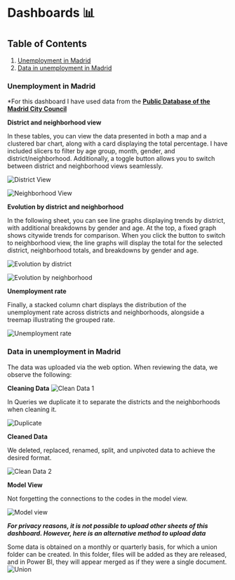 # Dashboards 📊
## Table of Contents
1. [Unemployment in Madrid](#Unemployment-in-Madrid)
2. [Data in unemployment in Madrid](#Data-in-unemployment-in-Madrid)


### Unemployment in Madrid
*For this dashboard I have used data from the [**Public Database of the Madrid City Council**](https://servpub.madrid.es/CSEBD_WBINTER/seleccionSerie.html?numSerie=0904010000014) 

**District and neighborhood view**

In these tables, you can view the data presented in both a map and a clustered bar chart, along with a card displaying the total percentage. I have included slicers to filter by age group, month, gender, and district/neighborhood. Additionally, a toggle button allows you to switch between district and neighborhood views seamlessly. 

![District View](https://github.com/laurasalvadorglez/Dashboards/blob/main/Assets/DistrictsView.png)

![Neighborhood View](https://github.com/laurasalvadorglez/Dashboards/blob/main/Assets/Barrios.png)

**Evolution by district and neighborhood**

In the following sheet, you can see line graphs displaying trends by district, with additional breakdowns by gender and age. At the top, a fixed graph shows citywide trends for comparison. When you click the button to switch to neighborhood view, the line graphs will display the total for the selected district, neighborhood totals, and breakdowns by gender and age.

![Evolution by district](https://github.com/laurasalvadorglez/Dashboards/blob/main/Assets/Evolucion.png)

![Evolution by neighborhood](https://github.com/laurasalvadorglez/Dashboards/blob/main/Assets/Evolucion2.png)


**Unemployment rate** 

Finally, a stacked column chart displays the distribution of the unemployment rate across districts and neighborhoods, alongside a treemap illustrating the grouped rate.

![Unemployment rate](https://github.com/laurasalvadorglez/Dashboards/blob/main/Assets/Tasa.png)


### Data in unemployment in Madrid
The data was uploaded via the web option. When reviewing the data, we observe the following:

**Cleaning Data** ![Clean Data 1](https://github.com/laurasalvadorglez/Dashboards/blob/main/Assets/Datos1.png)

In Queries we duplicate it to separate the districts and the neighborhoods when cleaning it. 

![Duplicate](https://github.com/laurasalvadorglez/Dashboards/blob/main/Assets/Dupli.png)

**Cleaned Data**

We deleted, replaced, renamed, split, and unpivoted data to achieve the desired format.

![Clean Data 2](https://github.com/laurasalvadorglez/Dashboards/blob/main/Assets/Datos2.png)


**Model View** 

Not forgetting the connections to the codes in the model view.

![Model view](https://github.com/laurasalvadorglez/Dashboards/blob/main/Assets/conexiones.png)

***For privacy reasons, it is not possible to upload other sheets of this dashboard. However, here is an alternative method to upload data*** 

Some data is obtained on a monthly or quarterly basis, for which a union folder can be created. In this folder, files will be added as they are released, and in Power BI, they will appear merged as if they were a single document.
![Union](https://github.com/laurasalvadorglez/Dashboards/blob/main/Assets/Union.png)
